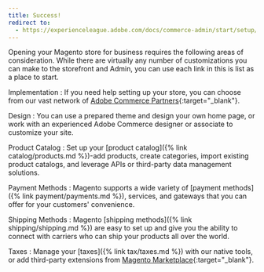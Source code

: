 ```yaml
---
title: Success!
redirect to:
  - https://experienceleague.adobe.com/docs/commerce-admin/start/setup/prelaunch-checklist.html
---
```


Opening your Magento store for business requires the following areas of consideration. While there are virtually any number of customizations you can make to the storefront and Admin, you can use each link in this is list as a place to start.

Implementation
:  If you need help setting up your store, you can choose from our vast network of [Adobe Commerce Partners][1]{:target="_blank"}.

Design
:  You can use a prepared theme and design your own home page, or work with an experienced Adobe Commerce designer or associate to customize your site.

Product Catalog
:  Set up your [product catalog]({% link catalog/products.md %})-add products, create categories, import existing product catalogs, and leverage APIs or third-party data management solutions.

Payment Methods
:  Magento supports a wide variety of [payment methods]({% link payment/payments.md %}), services, and gateways that you can offer for your customers' convenience.

Shipping Methods
:  Magento [shipping methods]({% link shipping/shipping.md %}) are easy to set up and give you the ability to connect with carriers who can ship your products all over the world.

Taxes
:  Manage your [taxes]({% link tax/taxes.md %}) with our native tools, or add third-party extensions from [Magento Marketplace][3]{:target="_blank"}.

[1]: https://business.adobe.com/products/magento/partners.html
[3]: https://marketplace.magento.com/

